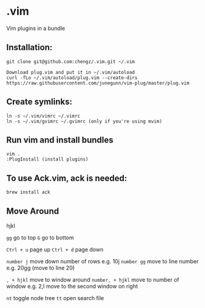 .vim
====

Vim plugins in a bundle

Installation:
-------------

    git clone git@github.com:chengz/.vim.git ~/.vim
    
    Download plug.vim and put it in ~/.vim/autoload
    curl -fLo ~/.vim/autoload/plug.vim --create-dirs https://raw.githubusercontent.com/junegunn/vim-plug/master/plug.vim


Create symlinks:
---------------

    ln -s ~/.vim/vimrc ~/.vimrc
    ln -s ~/.vim/gvimrc ~/.gvimrc (only if you're using mvim)

Run vim and install bundles
------------------------------------------------------
    vim .
    :PlugInstall (install plugins)


To use Ack.vim, ack is needed:
---------------------------------

    brew install ack



Move Around
-------------------------------

hjkl

`gg` go to top
`G` go to bottom

`Ctrl + u` page up
`Ctrl + d` page down

`number j` move down number of rows e.g. 10j
`number gg` move to line number e.g. 20gg (move to line 20)

`, + hjkl` move to window around
`number, + hjkl` move to number of window e.g. 2,l move to the second window on right

`nt` toggle node tree
`tt` open search file
